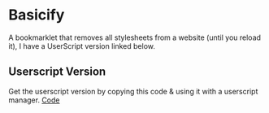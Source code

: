 # Basicify

A bookmarklet that removes all stylesheets from a website (until you reload it), I have a UserScript version linked below.

## Userscript Version

Get the userscript version by copying this code & using it with a userscript manager. [Code](https://hastebin.skyra.pw/ludacuquzi.ts)
